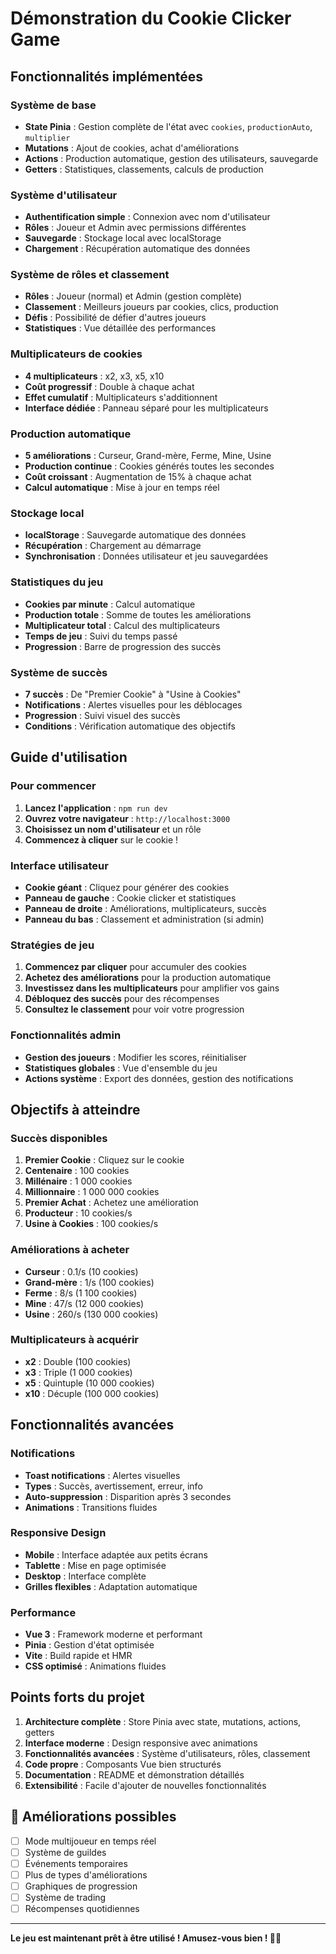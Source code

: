#  Démonstration du Cookie Clicker Game

##  Fonctionnalités implémentées

### Système de base
- **State Pinia** : Gestion complète de l'état avec `cookies`, `productionAuto`, `multiplier`
- **Mutations** : Ajout de cookies, achat d'améliorations
- **Actions** : Production automatique, gestion des utilisateurs, sauvegarde
- **Getters** : Statistiques, classements, calculs de production

### Système d'utilisateur
- **Authentification simple** : Connexion avec nom d'utilisateur
- **Rôles** : Joueur et Admin avec permissions différentes
- **Sauvegarde** : Stockage local avec localStorage
- **Chargement** : Récupération automatique des données

###  Système de rôles et classement
- **Rôles** : Joueur (normal) et Admin (gestion complète)
- **Classement** : Meilleurs joueurs par cookies, clics, production
- **Défis** : Possibilité de défier d'autres joueurs
- **Statistiques** : Vue détaillée des performances

###  Multiplicateurs de cookies
- **4 multiplicateurs** : x2, x3, x5, x10
- **Coût progressif** : Double à chaque achat
- **Effet cumulatif** : Multiplicateurs s'additionnent
- **Interface dédiée** : Panneau séparé pour les multiplicateurs

###  Production automatique
- **5 améliorations** : Curseur, Grand-mère, Ferme, Mine, Usine
- **Production continue** : Cookies générés toutes les secondes
- **Coût croissant** : Augmentation de 15% à chaque achat
- **Calcul automatique** : Mise à jour en temps réel

###  Stockage local
- **localStorage** : Sauvegarde automatique des données
- **Récupération** : Chargement au démarrage
- **Synchronisation** : Données utilisateur et jeu sauvegardées

###  Statistiques du jeu
- **Cookies par minute** : Calcul automatique
- **Production totale** : Somme de toutes les améliorations
- **Multiplicateur total** : Calcul des multiplicateurs
- **Temps de jeu** : Suivi du temps passé
- **Progression** : Barre de progression des succès

###  Système de succès
- **7 succès** : De "Premier Cookie" à "Usine à Cookies"
- **Notifications** : Alertes visuelles pour les déblocages
- **Progression** : Suivi visuel des succès
- **Conditions** : Vérification automatique des objectifs

##  Guide d'utilisation

### Pour commencer
1. **Lancez l'application** : `npm run dev`
2. **Ouvrez votre navigateur** : `http://localhost:3000`
3. **Choisissez un nom d'utilisateur** et un rôle
4. **Commencez à cliquer** sur le cookie !

### Interface utilisateur
- **Cookie géant** : Cliquez pour générer des cookies
- **Panneau de gauche** : Cookie clicker et statistiques
- **Panneau de droite** : Améliorations, multiplicateurs, succès
- **Panneau du bas** : Classement et administration (si admin)

### Stratégies de jeu
1. **Commencez par cliquer** pour accumuler des cookies
2. **Achetez des améliorations** pour la production automatique
3. **Investissez dans les multiplicateurs** pour amplifier vos gains
4. **Débloquez des succès** pour des récompenses
5. **Consultez le classement** pour voir votre progression

### Fonctionnalités admin
- **Gestion des joueurs** : Modifier les scores, réinitialiser
- **Statistiques globales** : Vue d'ensemble du jeu
- **Actions système** : Export des données, gestion des notifications

##  Objectifs à atteindre

### Succès disponibles
1. **Premier Cookie** : Cliquez sur le cookie
2. **Centenaire** : 100 cookies
3. **Millénaire** : 1 000 cookies
4. **Millionnaire** : 1 000 000 cookies
5. **Premier Achat** : Achetez une amélioration
6. **Producteur** : 10 cookies/s
7. **Usine à Cookies** : 100 cookies/s

### Améliorations à acheter
- **Curseur** : 0.1/s (10 cookies)
- **Grand-mère** : 1/s (100 cookies)
- **Ferme** : 8/s (1 100 cookies)
- **Mine** : 47/s (12 000 cookies)
- **Usine** : 260/s (130 000 cookies)

### Multiplicateurs à acquérir
- **x2** : Double (100 cookies)
- **x3** : Triple (1 000 cookies)
- **x5** : Quintuple (10 000 cookies)
- **x10** : Décuple (100 000 cookies)

##  Fonctionnalités avancées

### Notifications
- **Toast notifications** : Alertes visuelles
- **Types** : Succès, avertissement, erreur, info
- **Auto-suppression** : Disparition après 3 secondes
- **Animations** : Transitions fluides

### Responsive Design
- **Mobile** : Interface adaptée aux petits écrans
- **Tablette** : Mise en page optimisée
- **Desktop** : Interface complète
- **Grilles flexibles** : Adaptation automatique

### Performance
- **Vue 3** : Framework moderne et performant
- **Pinia** : Gestion d'état optimisée
- **Vite** : Build rapide et HMR
- **CSS optimisé** : Animations fluides

##  Points forts du projet

1. **Architecture complète** : Store Pinia avec state, mutations, actions, getters
2. **Interface moderne** : Design responsive avec animations
3. **Fonctionnalités avancées** : Système d'utilisateurs, rôles, classement
4. **Code propre** : Composants Vue bien structurés
5. **Documentation** : README et démonstration détaillés
6. **Extensibilité** : Facile d'ajouter de nouvelles fonctionnalités

## 🔧 Améliorations possibles

- [ ] Mode multijoueur en temps réel
- [ ] Système de guildes
- [ ] Événements temporaires
- [ ] Plus de types d'améliorations
- [ ] Graphiques de progression
- [ ] Système de trading
- [ ] Récompenses quotidiennes

---

**Le jeu est maintenant prêt à être utilisé ! Amusez-vous bien ! 🍪✨**
